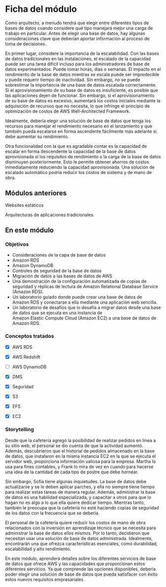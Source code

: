 # Ficha del módulo

Como arquitecto, a menudo tendrá que elegir entre diferentes tipos de bases de datos cuando considere qué tipo manejará mejor una carga de trabajo en particular. Antes de elegir una base de datos, hay algunas consideraciones clave que deberían aportar información al proceso de toma de decisiones.

En primer lugar, considere la importancia de la escalabilidad. Con las bases de datos tradicionales en las instalaciones, el escalado de la capacidad puede ser una tarea difícil incluso para los administradores de base de datos experimentados. Puede tomar horas, días o semanas. El impacto en el rendimiento de la base de datos mientras se escala puede ser impredecible y puede requerir tiempo de inactividad. Sin embargo, no se puede sobrestimar la importancia de una base de datos escalada correctamente. Si el aprovisionamiento de su base de datos es insuficiente, es posible que las aplicaciones dejen de funcionar. Sin embargo, si el aprovisionamiento de su base de datos es excesivo, aumentará los costos iniciales mediante la adquisición de recursos que no necesita, lo que infringe el principio de optimización de costos de AWS Well-Architected Framework.

Idealmente, debería elegir una solución de base de datos que tenga los recursos para manejar el rendimiento necesario en el lanzamiento y que también pueda escalarse en forma ascendente fácilmente más adelante si debe aumentar su rendimiento.

Otra funcionalidad con la que es agradable contar es la capacidad de escalar en forma descendente la capacidad de la base de datos aprovisionada si los requisitos de rendimiento o la carga de la base de datos disminuyen posteriormente. Esto le permite obtener ahorros de costos inmediatamente reduciendo la capacidad aprovisionada. Una solución de escalado automático podría reducir los costos de sistema y de mano de obra.


## Módulos anteriores

Websites estáticos

Arquitecturas de aplicaciones tradicionales

## En este módulo

### Objetivos

* Consideraciones de la capa de base de datos
* Amazon RDS
* Amazon DynamoDB
* Controles de seguridad de la base de datos
* Migración de datos a las bases de datos de AWS
* Una demostración de la configuración automatizada de copias de seguridad y réplicas de lectura de Amazon Relational Database Service (Amazon RDS).
* Un laboratorio guiado donde puede crear una base de datos de Amazon RDS y conectarse a ella mediante una aplicación web sencilla.
* Un laboratorio de desafíos que lo desafía a migrar datos desde una base de datos que se ejecuta en una instancia de Amazon Elastic Compute Cloud (Amazon EC2) a una base de datos de Amazon RDS.



### Conceptos tratados

- [x] AWS RDS
- [x] AWS Redshift
- [ ] AWS DynamoDB
- [x] DMS
- [X] Seguridad
- [x] S3
- [x] EFS
- [x] EC2


### Storytelling

Desde que la cafetería agregó la posibilidad de realizar pedidos en línea a su sitio web, el personal se dio cuenta de que la actividad aumentó. Además, descubrieron que el historial de pedidos almacenado en la base de datos, que instalaron en la misma instancia EC2 en la que se ejecuta el servidor web, proporciona información valiosa para la empresa. Martha lo usa para fines contables, y Frank lo mira de vez en cuando para hacerse una idea de la cantidad de cada tipo de postre que debe hornear.

Sin embargo, Sofía tiene algunas inquietudes. La base de datos debe actualizarse y se le deben aplicar parches, y ella no siempre tiene tiempo para realizar estas tareas de manera regular. Además, administrar la base de datos es una habilidad especializada, y capacitar a otros para que lo hagan no es algo a lo que ella quiere dedicar tiempo. Mientras tanto, también le preocupa que la cafetería no esté haciendo copias de seguridad de los datos con la frecuencia que se debería.

El personal de la cafetería quiere reducir los costos de mano de obra relacionados con la inversión en aprendizaje técnico que se necesita para administrar la base de datos ellos mismos. Por lo tanto, decidieron que necesitan usar una solución de base de datos administrada. Idealmente, encontrarán una que ofrezca características esenciales, como durabilidad, escalabilidad y alto rendimiento.

En este módulo, aprenderá detalles sobre los diferentes servicios de base de datos que ofrece AWS y las capacidades que proporcionan estos diferentes servicios. Ya que comprende las opciones disponibles, debería poder elegir una solución de base de datos que pueda satisfacer con éxito estos nuevos requisitos empresariales.

